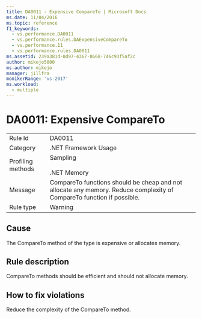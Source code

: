 ```yaml
---
title: DA0011 - Expensive CompareTo | Microsoft Docs
ms.date: 11/04/2016
ms.topic: reference
f1_keywords: 
  - vs.performance.DA0011
  - vs.performance.rules.DAExpensiveCompareTo
  - vs.performance.11
  - vs.performance.rules.DA0011
ms.assetid: 239a381d-0d97-4367-8668-746c93f5af2c
author: mikejo5000
ms.author: mikejo
manager: jillfra
monikerRange: 'vs-2017'
ms.workload: 
  - multiple
---
```

# DA0011: Expensive CompareTo

|||
|-|-|
|Rule Id|DA0011|
|Category|.NET Framework Usage|
|Profiling methods|Sampling<br /><br /> .NET Memory|
|Message|CompareTo functions should be cheap and not allocate any memory. Reduce complexity of CompareTo function if possible.|
|Rule type|Warning|

## Cause
 The CompareTo method of the type is expensive or allocates memory.

## Rule description
 CompareTo methods should be efficient and should not allocate memory.

## How to fix violations
 Reduce the complexity of the CompareTo method.
